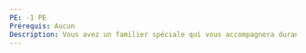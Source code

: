 ```yaml
---
PE: -1 PE
Prérequis: Aucun
Description: Vous avez un familier spéciale qui vous accompagnera durant votre scolarité. Piochez un familier spécial.
---
```

